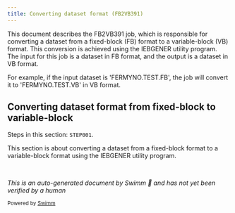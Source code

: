 ```yaml
---
title: Converting dataset format (FB2VB391)
---
```

This document describes the FB2VB391 job, which is responsible for converting a dataset from a fixed-block (FB) format to a variable-block (VB) format. This conversion is achieved using the IEBGENER utility program. The input for this job is a dataset in FB format, and the output is a dataset in VB format.

For example, if the input dataset is 'FERMYNO.TEST.FB', the job will convert it to 'FERMYNO.TEST.VB' in VB format.

## Converting dataset format from fixed-block to variable-block

Steps in this section: `STEP001`.

This section is about converting a dataset from a fixed-block format to a variable-block format using the IEBGENER utility program.

&nbsp;

*This is an auto-generated document by Swimm 🌊 and has not yet been verified by a human*

<SwmMeta version="3.0.0" repo-id="Z2l0aHViJTNBJTNBbWFpbmZyYW1lJTNBJTNBU3dpbW0tRGVtbw==" repo-name="mainframe"><sup>Powered by [Swimm](/)</sup></SwmMeta>

